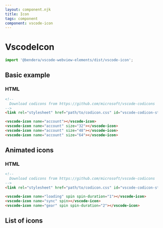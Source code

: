 ```yaml
---
layout: component.njk
title: Icon
tags: component
component: vscode-icon
---
```


# VscodeIcon

```typescript
import '@bendera/vscode-webview-elements/dist/vscode-icon';
```

## Basic example

<component-preview>
  <vscode-icon name="account"></vscode-icon>
  <vscode-icon name="account" size="32"></vscode-icon>
  <vscode-icon name="account" size="48"></vscode-icon>
  <vscode-icon name="account" size="64"></vscode-icon>
</component-preview>

### HTML

```html
<!--
  Download codicons from https://github.com/microsoft/vscode-codicons
-->
<link rel="stylesheet" href="path/to/codicon.css" id="vscode-codicon-stylesheet">

```

```html
<vscode-icon name="account"></vscode-icon>
<vscode-icon name="account" size="32"></vscode-icon>
<vscode-icon name="account" size="48"></vscode-icon>
<vscode-icon name="account" size="64"></vscode-icon>
```

## Animated icons

<component-preview>
  <vscode-icon name="loading" spin spin-duration="1"></vscode-icon>
  <vscode-icon name="sync" spin></vscode-icon>
  <vscode-icon name="gear" spin spin-duration="2"></vscode-icon>
</component-preview>

### HTML

```html
<!--
  Download codicons from https://github.com/microsoft/vscode-codicons
-->
<link rel="stylesheet" href="path/to/codicon.css" id="vscode-codicon-stylesheet">

```

```html
<vscode-icon name="loading" spin spin-duration="1"></vscode-icon>
<vscode-icon name="sync" spin></vscode-icon>
<vscode-icon name="gear" spin spin-duration="2"></vscode-icon>
```

## List of icons

<component-preview>
  <vscode-icon name="account" title="account"></vscode-icon>
  <vscode-icon name="activate-breakpoints" title="activate-breakpoints"></vscode-icon>
  <vscode-icon name="add" title="add"></vscode-icon>
  <vscode-icon name="alert" title="alert"></vscode-icon>
  <vscode-icon name="archive" title="archive"></vscode-icon>
  <vscode-icon name="array" title="array"></vscode-icon>
  <vscode-icon name="arrow-both" title="arrow-both"></vscode-icon>
  <vscode-icon name="arrow-down" title="arrow-down"></vscode-icon>
  <vscode-icon name="arrow-left" title="arrow-left"></vscode-icon>
  <vscode-icon name="arrow-right" title="arrow-right"></vscode-icon>
  <vscode-icon name="arrow-small-down" title="arrow-small-down"></vscode-icon>
  <vscode-icon name="arrow-small-left" title="arrow-small-left"></vscode-icon>
  <vscode-icon name="arrow-small-right" title="arrow-small-right"></vscode-icon>
  <vscode-icon name="arrow-small-up" title="arrow-small-up"></vscode-icon>
  <vscode-icon name="arrow-swap" title="arrow-swap"></vscode-icon>
  <vscode-icon name="arrow-up" title="arrow-up"></vscode-icon>
  <vscode-icon name="beaker" title="beaker"></vscode-icon>
  <vscode-icon name="bell" title="bell"></vscode-icon>
  <vscode-icon name="bell-dot" title="bell-dot"></vscode-icon>
  <vscode-icon name="bold" title="bold"></vscode-icon>
  <vscode-icon name="book" title="book"></vscode-icon>
  <vscode-icon name="bookmark" title="bookmark"></vscode-icon>
  <vscode-icon name="briefcase" title="briefcase"></vscode-icon>
  <vscode-icon name="broadcast" title="broadcast"></vscode-icon>
  <vscode-icon name="browser" title="browser"></vscode-icon>
  <vscode-icon name="bug" title="bug"></vscode-icon>
  <vscode-icon name="calendar" title="calendar"></vscode-icon>
  <vscode-icon name="call-incoming" title="call-incoming"></vscode-icon>
  <vscode-icon name="call-outgoing" title="call-outgoing"></vscode-icon>
  <vscode-icon name="case-sensitive" title="case-sensitive"></vscode-icon>
  <vscode-icon name="check" title="check"></vscode-icon>
  <vscode-icon name="check-all" title="check-all"></vscode-icon>
  <vscode-icon name="checklist" title="checklist"></vscode-icon>
  <vscode-icon name="chevron-down" title="chevron-down"></vscode-icon>
  <vscode-icon name="chevron-left" title="chevron-left"></vscode-icon>
  <vscode-icon name="chevron-right" title="chevron-right"></vscode-icon>
  <vscode-icon name="chevron-up" title="chevron-up"></vscode-icon>
  <vscode-icon name="chrome-close" title="chrome-close"></vscode-icon>
  <vscode-icon name="chrome-maximize" title="chrome-maximize"></vscode-icon>
  <vscode-icon name="chrome-minimize" title="chrome-minimize"></vscode-icon>
  <vscode-icon name="chrome-restore" title="chrome-restore"></vscode-icon>
  <vscode-icon name="circle-filled" title="circle-filled"></vscode-icon>
  <vscode-icon name="circle-large-filled" title="circle-large-filled"></vscode-icon>
  <vscode-icon name="circle-large-outline" title="circle-large-outline"></vscode-icon>
  <vscode-icon name="circle-outline" title="circle-outline"></vscode-icon>
  <vscode-icon name="circle-slash" title="circle-slash"></vscode-icon>
  <vscode-icon name="circuit-board" title="circuit-board"></vscode-icon>
  <vscode-icon name="clear-all" title="clear-all"></vscode-icon>
  <vscode-icon name="clippy" title="clippy"></vscode-icon>
  <vscode-icon name="clock" title="clock"></vscode-icon>
  <vscode-icon name="clone" title="clone"></vscode-icon>
  <vscode-icon name="close" title="close"></vscode-icon>
  <vscode-icon name="close-all" title="close-all"></vscode-icon>
  <vscode-icon name="close-dirty" title="close-dirty"></vscode-icon>
  <vscode-icon name="cloud" title="cloud"></vscode-icon>
  <vscode-icon name="cloud-download" title="cloud-download"></vscode-icon>
  <vscode-icon name="cloud-upload" title="cloud-upload"></vscode-icon>
  <vscode-icon name="code" title="code"></vscode-icon>
  <vscode-icon name="collapse-all" title="collapse-all"></vscode-icon>
  <vscode-icon name="color-mode" title="color-mode"></vscode-icon>
  <vscode-icon name="combine" title="combine"></vscode-icon>
  <vscode-icon name="comment" title="comment"></vscode-icon>
  <vscode-icon name="comment-add" title="comment-add"></vscode-icon>
  <vscode-icon name="comment-discussion" title="comment-discussion"></vscode-icon>
  <vscode-icon name="compare-changes" title="compare-changes"></vscode-icon>
  <vscode-icon name="console" title="console"></vscode-icon>
  <vscode-icon name="copy" title="copy"></vscode-icon>
  <vscode-icon name="credit-card" title="credit-card"></vscode-icon>
  <vscode-icon name="dash" title="dash"></vscode-icon>
  <vscode-icon name="dashboard" title="dashboard"></vscode-icon>
  <vscode-icon name="database" title="database"></vscode-icon>
  <vscode-icon name="debug" title="debug"></vscode-icon>
  <vscode-icon name="debug-alt" title="debug-alt"></vscode-icon>
  <vscode-icon name="debug-alt-small" title="debug-alt-small"></vscode-icon>
  <vscode-icon name="debug-breakpoint" title="debug-breakpoint"></vscode-icon>
  <vscode-icon name="debug-breakpoint-conditional" title="debug-breakpoint-conditional"></vscode-icon>
  <vscode-icon name="debug-breakpoint-conditional-disabled" title="debug-breakpoint-conditional-disabled"></vscode-icon>
  <vscode-icon name="debug-breakpoint-conditional-unverified" title="debug-breakpoint-conditional-unverified"></vscode-icon>
  <vscode-icon name="debug-breakpoint-data" title="debug-breakpoint-data"></vscode-icon>
  <vscode-icon name="debug-breakpoint-data-disabled" title="debug-breakpoint-data-disabled"></vscode-icon>
  <vscode-icon name="debug-breakpoint-data-unverified" title="debug-breakpoint-data-unverified"></vscode-icon>
  <vscode-icon name="debug-breakpoint-disabled" title="debug-breakpoint-disabled"></vscode-icon>
  <vscode-icon name="debug-breakpoint-function" title="debug-breakpoint-function"></vscode-icon>
  <vscode-icon name="debug-breakpoint-function-disabled" title="debug-breakpoint-function-disabled"></vscode-icon>
  <vscode-icon name="debug-breakpoint-function-unverified" title="debug-breakpoint-function-unverified"></vscode-icon>
  <vscode-icon name="debug-breakpoint-log" title="debug-breakpoint-log"></vscode-icon>
  <vscode-icon name="debug-breakpoint-log-disabled" title="debug-breakpoint-log-disabled"></vscode-icon>
  <vscode-icon name="debug-breakpoint-log-unverified" title="debug-breakpoint-log-unverified"></vscode-icon>
  <vscode-icon name="debug-breakpoint-unsupported" title="debug-breakpoint-unsupported"></vscode-icon>
  <vscode-icon name="debug-breakpoint-unverified" title="debug-breakpoint-unverified"></vscode-icon>
  <vscode-icon name="debug-console" title="debug-console"></vscode-icon>
  <vscode-icon name="debug-continue" title="debug-continue"></vscode-icon>
  <vscode-icon name="debug-disconnect" title="debug-disconnect"></vscode-icon>
  <vscode-icon name="debug-hint" title="debug-hint"></vscode-icon>
  <vscode-icon name="debug-line-by-line" title="debug-line-by-line"></vscode-icon>
  <vscode-icon name="debug-pause" title="debug-pause"></vscode-icon>
  <vscode-icon name="debug-rerun" title="debug-rerun"></vscode-icon>
  <vscode-icon name="debug-restart" title="debug-restart"></vscode-icon>
  <vscode-icon name="debug-restart-frame" title="debug-restart-frame"></vscode-icon>
  <vscode-icon name="debug-reverse-continue" title="debug-reverse-continue"></vscode-icon>
  <vscode-icon name="debug-stackframe" title="debug-stackframe"></vscode-icon>
  <vscode-icon name="debug-stackframe-active" title="debug-stackframe-active"></vscode-icon>
  <vscode-icon name="debug-stackframe-dot" title="debug-stackframe-dot"></vscode-icon>
  <vscode-icon name="debug-stackframe-focused" title="debug-stackframe-focused"></vscode-icon>
  <vscode-icon name="debug-start" title="debug-start"></vscode-icon>
  <vscode-icon name="debug-step-back" title="debug-step-back"></vscode-icon>
  <vscode-icon name="debug-step-into" title="debug-step-into"></vscode-icon>
  <vscode-icon name="debug-step-out" title="debug-step-out"></vscode-icon>
  <vscode-icon name="debug-step-over" title="debug-step-over"></vscode-icon>
  <vscode-icon name="debug-stop" title="debug-stop"></vscode-icon>
  <vscode-icon name="desktop-download" title="desktop-download"></vscode-icon>
  <vscode-icon name="device-camera" title="device-camera"></vscode-icon>
  <vscode-icon name="device-camera-video" title="device-camera-video"></vscode-icon>
  <vscode-icon name="device-desktop" title="device-desktop"></vscode-icon>
  <vscode-icon name="device-mobile" title="device-mobile"></vscode-icon>
  <vscode-icon name="diff" title="diff"></vscode-icon>
  <vscode-icon name="diff-added" title="diff-added"></vscode-icon>
  <vscode-icon name="diff-ignored" title="diff-ignored"></vscode-icon>
  <vscode-icon name="diff-modified" title="diff-modified"></vscode-icon>
  <vscode-icon name="diff-removed" title="diff-removed"></vscode-icon>
  <vscode-icon name="diff-renamed" title="diff-renamed"></vscode-icon>
  <vscode-icon name="discard" title="discard"></vscode-icon>
  <vscode-icon name="edit" title="edit"></vscode-icon>
  <vscode-icon name="editor-layout" title="editor-layout"></vscode-icon>
  <vscode-icon name="ellipsis" title="ellipsis"></vscode-icon>
  <vscode-icon name="empty-window" title="empty-window"></vscode-icon>
  <vscode-icon name="error" title="error"></vscode-icon>
  <vscode-icon name="exclude" title="exclude"></vscode-icon>
  <vscode-icon name="expand-all" title="expand-all"></vscode-icon>
  <vscode-icon name="export" title="export"></vscode-icon>
  <vscode-icon name="extensions" title="extensions"></vscode-icon>
  <vscode-icon name="eye" title="eye"></vscode-icon>
  <vscode-icon name="eye-closed" title="eye-closed"></vscode-icon>
  <vscode-icon name="eye-unwatch" title="eye-unwatch"></vscode-icon>
  <vscode-icon name="eye-watch" title="eye-watch"></vscode-icon>
  <vscode-icon name="feedback" title="feedback"></vscode-icon>
  <vscode-icon name="file" title="file"></vscode-icon>
  <vscode-icon name="file-add" title="file-add"></vscode-icon>
  <vscode-icon name="file-binary" title="file-binary"></vscode-icon>
  <vscode-icon name="file-code" title="file-code"></vscode-icon>
  <vscode-icon name="file-directory" title="file-directory"></vscode-icon>
  <vscode-icon name="file-directory-create" title="file-directory-create"></vscode-icon>
  <vscode-icon name="file-media" title="file-media"></vscode-icon>
  <vscode-icon name="file-pdf" title="file-pdf"></vscode-icon>
  <vscode-icon name="file-submodule" title="file-submodule"></vscode-icon>
  <vscode-icon name="file-symlink-directory" title="file-symlink-directory"></vscode-icon>
  <vscode-icon name="file-symlink-file" title="file-symlink-file"></vscode-icon>
  <vscode-icon name="file-text" title="file-text"></vscode-icon>
  <vscode-icon name="file-zip" title="file-zip"></vscode-icon>
  <vscode-icon name="files" title="files"></vscode-icon>
  <vscode-icon name="filter" title="filter"></vscode-icon>
  <vscode-icon name="filter-filled" title="filter-filled"></vscode-icon>
  <vscode-icon name="flame" title="flame"></vscode-icon>
  <vscode-icon name="fold" title="fold"></vscode-icon>
  <vscode-icon name="fold-down" title="fold-down"></vscode-icon>
  <vscode-icon name="fold-up" title="fold-up"></vscode-icon>
  <vscode-icon name="folder" title="folder"></vscode-icon>
  <vscode-icon name="folder-active" title="folder-active"></vscode-icon>
  <vscode-icon name="folder-opened" title="folder-opened"></vscode-icon>
  <vscode-icon name="gather" title="gather"></vscode-icon>
  <vscode-icon name="gear" title="gear"></vscode-icon>
  <vscode-icon name="gift" title="gift"></vscode-icon>
  <vscode-icon name="gist" title="gist"></vscode-icon>
  <vscode-icon name="gist-fork" title="gist-fork"></vscode-icon>
  <vscode-icon name="gist-new" title="gist-new"></vscode-icon>
  <vscode-icon name="gist-private" title="gist-private"></vscode-icon>
  <vscode-icon name="gist-secret" title="gist-secret"></vscode-icon>
  <vscode-icon name="git-branch" title="git-branch"></vscode-icon>
  <vscode-icon name="git-branch-create" title="git-branch-create"></vscode-icon>
  <vscode-icon name="git-branch-delete" title="git-branch-delete"></vscode-icon>
  <vscode-icon name="git-commit" title="git-commit"></vscode-icon>
  <vscode-icon name="git-compare" title="git-compare"></vscode-icon>
  <vscode-icon name="git-fork-private" title="git-fork-private"></vscode-icon>
  <vscode-icon name="git-merge" title="git-merge"></vscode-icon>
  <vscode-icon name="git-pull-request" title="git-pull-request"></vscode-icon>
  <vscode-icon name="git-pull-request-abandoned" title="git-pull-request-abandoned"></vscode-icon>
  <vscode-icon name="git-pull-request-create" title="git-pull-request-create"></vscode-icon>
  <vscode-icon name="github" title="github"></vscode-icon>
  <vscode-icon name="github-action" title="github-action"></vscode-icon>
  <vscode-icon name="github-alt" title="github-alt"></vscode-icon>
  <vscode-icon name="github-inverted" title="github-inverted"></vscode-icon>
  <vscode-icon name="globe" title="globe"></vscode-icon>
  <vscode-icon name="go-to-file" title="go-to-file"></vscode-icon>
  <vscode-icon name="grabber" title="grabber"></vscode-icon>
  <vscode-icon name="graph" title="graph"></vscode-icon>
  <vscode-icon name="graph-left" title="graph-left"></vscode-icon>
  <vscode-icon name="gripper" title="gripper"></vscode-icon>
  <vscode-icon name="group-by-ref-type" title="group-by-ref-type"></vscode-icon>
  <vscode-icon name="heart" title="heart"></vscode-icon>
  <vscode-icon name="history" title="history"></vscode-icon>
  <vscode-icon name="home" title="home"></vscode-icon>
  <vscode-icon name="horizontal-rule" title="horizontal-rule"></vscode-icon>
  <vscode-icon name="hubot" title="hubot"></vscode-icon>
  <vscode-icon name="inbox" title="inbox"></vscode-icon>
  <vscode-icon name="info" title="info"></vscode-icon>
  <vscode-icon name="issue-closed" title="issue-closed"></vscode-icon>
  <vscode-icon name="issue-opened" title="issue-opened"></vscode-icon>
  <vscode-icon name="issue-reopened" title="issue-reopened"></vscode-icon>
  <vscode-icon name="issues" title="issues"></vscode-icon>
  <vscode-icon name="italic" title="italic"></vscode-icon>
  <vscode-icon name="jersey" title="jersey"></vscode-icon>
  <vscode-icon name="json" title="json"></vscode-icon>
  <vscode-icon name="kebab-horizontal" title="kebab-horizontal"></vscode-icon>
  <vscode-icon name="kebab-vertical" title="kebab-vertical"></vscode-icon>
  <vscode-icon name="key" title="key"></vscode-icon>
  <vscode-icon name="keyboard" title="keyboard"></vscode-icon>
  <vscode-icon name="law" title="law"></vscode-icon>
  <vscode-icon name="library" title="library"></vscode-icon>
  <vscode-icon name="light-bulb" title="light-bulb"></vscode-icon>
  <vscode-icon name="lightbulb" title="lightbulb"></vscode-icon>
  <vscode-icon name="lightbulb-autofix" title="lightbulb-autofix"></vscode-icon>
  <vscode-icon name="link" title="link"></vscode-icon>
  <vscode-icon name="link-external" title="link-external"></vscode-icon>
  <vscode-icon name="list-filter" title="list-filter"></vscode-icon>
  <vscode-icon name="list-flat" title="list-flat"></vscode-icon>
  <vscode-icon name="list-ordered" title="list-ordered"></vscode-icon>
  <vscode-icon name="list-selection" title="list-selection"></vscode-icon>
  <vscode-icon name="list-tree" title="list-tree"></vscode-icon>
  <vscode-icon name="list-unordered" title="list-unordered"></vscode-icon>
  <vscode-icon name="live-share" title="live-share"></vscode-icon>
  <vscode-icon name="loading" title="loading"></vscode-icon>
  <vscode-icon name="location" title="location"></vscode-icon>
  <vscode-icon name="lock" title="lock"></vscode-icon>
  <vscode-icon name="log-in" title="log-in"></vscode-icon>
  <vscode-icon name="log-out" title="log-out"></vscode-icon>
  <vscode-icon name="logo-github" title="logo-github"></vscode-icon>
  <vscode-icon name="magnet" title="magnet"></vscode-icon>
  <vscode-icon name="mail" title="mail"></vscode-icon>
  <vscode-icon name="mail-read" title="mail-read"></vscode-icon>
  <vscode-icon name="mail-reply" title="mail-reply"></vscode-icon>
  <vscode-icon name="mark-github" title="mark-github"></vscode-icon>
  <vscode-icon name="markdown" title="markdown"></vscode-icon>
  <vscode-icon name="megaphone" title="megaphone"></vscode-icon>
  <vscode-icon name="mention" title="mention"></vscode-icon>
  <vscode-icon name="menu" title="menu"></vscode-icon>
  <vscode-icon name="merge" title="merge"></vscode-icon>
  <vscode-icon name="microscope" title="microscope"></vscode-icon>
  <vscode-icon name="milestone" title="milestone"></vscode-icon>
  <vscode-icon name="mirror" title="mirror"></vscode-icon>
  <vscode-icon name="mirror-private" title="mirror-private"></vscode-icon>
  <vscode-icon name="mirror-public" title="mirror-public"></vscode-icon>
  <vscode-icon name="more" title="more"></vscode-icon>
  <vscode-icon name="mortar-board" title="mortar-board"></vscode-icon>
  <vscode-icon name="move" title="move"></vscode-icon>
  <vscode-icon name="multiple-windows" title="multiple-windows"></vscode-icon>
  <vscode-icon name="mute" title="mute"></vscode-icon>
  <vscode-icon name="new-file" title="new-file"></vscode-icon>
  <vscode-icon name="new-folder" title="new-folder"></vscode-icon>
  <vscode-icon name="no-newline" title="no-newline"></vscode-icon>
  <vscode-icon name="note" title="note"></vscode-icon>
  <vscode-icon name="notebook" title="notebook"></vscode-icon>
  <vscode-icon name="notebook-template" title="notebook-template"></vscode-icon>
  <vscode-icon name="octoface" title="octoface"></vscode-icon>
  <vscode-icon name="open-preview" title="open-preview"></vscode-icon>
  <vscode-icon name="organization" title="organization"></vscode-icon>
  <vscode-icon name="organization-filled" title="organization-filled"></vscode-icon>
  <vscode-icon name="organization-outline" title="organization-outline"></vscode-icon>
  <vscode-icon name="output" title="output"></vscode-icon>
  <vscode-icon name="package" title="package"></vscode-icon>
  <vscode-icon name="paintcan" title="paintcan"></vscode-icon>
  <vscode-icon name="pass" title="pass"></vscode-icon>
  <vscode-icon name="pass-filled" title="pass-filled"></vscode-icon>
  <vscode-icon name="pencil" title="pencil"></vscode-icon>
  <vscode-icon name="person" title="person"></vscode-icon>
  <vscode-icon name="person-add" title="person-add"></vscode-icon>
  <vscode-icon name="person-filled" title="person-filled"></vscode-icon>
  <vscode-icon name="person-follow" title="person-follow"></vscode-icon>
  <vscode-icon name="person-outline" title="person-outline"></vscode-icon>
  <vscode-icon name="pin" title="pin"></vscode-icon>
  <vscode-icon name="pinned" title="pinned"></vscode-icon>
  <vscode-icon name="pinned-dirty" title="pinned-dirty"></vscode-icon>
  <vscode-icon name="play" title="play"></vscode-icon>
  <vscode-icon name="play-circle" title="play-circle"></vscode-icon>
  <vscode-icon name="plug" title="plug"></vscode-icon>
  <vscode-icon name="plus" title="plus"></vscode-icon>
  <vscode-icon name="preserve-case" title="preserve-case"></vscode-icon>
  <vscode-icon name="preview" title="preview"></vscode-icon>
  <vscode-icon name="primitive-dot" title="primitive-dot"></vscode-icon>
  <vscode-icon name="primitive-square" title="primitive-square"></vscode-icon>
  <vscode-icon name="project" title="project"></vscode-icon>
  <vscode-icon name="pulse" title="pulse"></vscode-icon>
  <vscode-icon name="question" title="question"></vscode-icon>
  <vscode-icon name="quote" title="quote"></vscode-icon>
  <vscode-icon name="radio-tower" title="radio-tower"></vscode-icon>
  <vscode-icon name="reactions" title="reactions"></vscode-icon>
  <vscode-icon name="record" title="record"></vscode-icon>
  <vscode-icon name="record-keys" title="record-keys"></vscode-icon>
  <vscode-icon name="redo" title="redo"></vscode-icon>
  <vscode-icon name="references" title="references"></vscode-icon>
  <vscode-icon name="refresh" title="refresh"></vscode-icon>
  <vscode-icon name="regex" title="regex"></vscode-icon>
  <vscode-icon name="remote" title="remote"></vscode-icon>
  <vscode-icon name="remote-explorer" title="remote-explorer"></vscode-icon>
  <vscode-icon name="remove" title="remove"></vscode-icon>
  <vscode-icon name="remove-close" title="remove-close"></vscode-icon>
  <vscode-icon name="repl" title="repl"></vscode-icon>
  <vscode-icon name="replace" title="replace"></vscode-icon>
  <vscode-icon name="replace-all" title="replace-all"></vscode-icon>
  <vscode-icon name="reply" title="reply"></vscode-icon>
  <vscode-icon name="repo" title="repo"></vscode-icon>
  <vscode-icon name="repo-clone" title="repo-clone"></vscode-icon>
  <vscode-icon name="repo-create" title="repo-create"></vscode-icon>
  <vscode-icon name="repo-delete" title="repo-delete"></vscode-icon>
  <vscode-icon name="repo-force-push" title="repo-force-push"></vscode-icon>
  <vscode-icon name="repo-forked" title="repo-forked"></vscode-icon>
  <vscode-icon name="repo-pull" title="repo-pull"></vscode-icon>
  <vscode-icon name="repo-push" title="repo-push"></vscode-icon>
  <vscode-icon name="repo-sync" title="repo-sync"></vscode-icon>
  <vscode-icon name="report" title="report"></vscode-icon>
  <vscode-icon name="request-changes" title="request-changes"></vscode-icon>
  <vscode-icon name="rocket" title="rocket"></vscode-icon>
  <vscode-icon name="root-folder" title="root-folder"></vscode-icon>
  <vscode-icon name="root-folder-opened" title="root-folder-opened"></vscode-icon>
  <vscode-icon name="rss" title="rss"></vscode-icon>
  <vscode-icon name="ruby" title="ruby"></vscode-icon>
  <vscode-icon name="run" title="run"></vscode-icon>
  <vscode-icon name="run-above" title="run-above"></vscode-icon>
  <vscode-icon name="run-all" title="run-all"></vscode-icon>
  <vscode-icon name="run-below" title="run-below"></vscode-icon>
  <vscode-icon name="save" title="save"></vscode-icon>
  <vscode-icon name="save-all" title="save-all"></vscode-icon>
  <vscode-icon name="save-as" title="save-as"></vscode-icon>
  <vscode-icon name="screen-full" title="screen-full"></vscode-icon>
  <vscode-icon name="screen-normal" title="screen-normal"></vscode-icon>
  <vscode-icon name="search" title="search"></vscode-icon>
  <vscode-icon name="search-save" title="search-save"></vscode-icon>
  <vscode-icon name="search-stop" title="search-stop"></vscode-icon>
  <vscode-icon name="selection" title="selection"></vscode-icon>
  <vscode-icon name="server" title="server"></vscode-icon>
  <vscode-icon name="server-environment" title="server-environment"></vscode-icon>
  <vscode-icon name="server-process" title="server-process"></vscode-icon>
  <vscode-icon name="settings" title="settings"></vscode-icon>
  <vscode-icon name="settings-gear" title="settings-gear"></vscode-icon>
  <vscode-icon name="shield" title="shield"></vscode-icon>
  <vscode-icon name="sign-in" title="sign-in"></vscode-icon>
  <vscode-icon name="sign-out" title="sign-out"></vscode-icon>
  <vscode-icon name="smiley" title="smiley"></vscode-icon>
  <vscode-icon name="sort-precedence" title="sort-precedence"></vscode-icon>
  <vscode-icon name="source-control" title="source-control"></vscode-icon>
  <vscode-icon name="split-horizontal" title="split-horizontal"></vscode-icon>
  <vscode-icon name="split-vertical" title="split-vertical"></vscode-icon>
  <vscode-icon name="squirrel" title="squirrel"></vscode-icon>
  <vscode-icon name="star" title="star"></vscode-icon>
  <vscode-icon name="star-add" title="star-add"></vscode-icon>
  <vscode-icon name="star-delete" title="star-delete"></vscode-icon>
  <vscode-icon name="star-empty" title="star-empty"></vscode-icon>
  <vscode-icon name="star-full" title="star-full"></vscode-icon>
  <vscode-icon name="star-half" title="star-half"></vscode-icon>
  <vscode-icon name="stop" title="stop"></vscode-icon>
  <vscode-icon name="stop-circle" title="stop-circle"></vscode-icon>
  <vscode-icon name="symbol-array" title="symbol-array"></vscode-icon>
  <vscode-icon name="symbol-boolean" title="symbol-boolean"></vscode-icon>
  <vscode-icon name="symbol-class" title="symbol-class"></vscode-icon>
  <vscode-icon name="symbol-color" title="symbol-color"></vscode-icon>
  <vscode-icon name="symbol-constant" title="symbol-constant"></vscode-icon>
  <vscode-icon name="symbol-constructor" title="symbol-constructor"></vscode-icon>
  <vscode-icon name="symbol-enum" title="symbol-enum"></vscode-icon>
  <vscode-icon name="symbol-enum-member" title="symbol-enum-member"></vscode-icon>
  <vscode-icon name="symbol-event" title="symbol-event"></vscode-icon>
  <vscode-icon name="symbol-field" title="symbol-field"></vscode-icon>
  <vscode-icon name="symbol-file" title="symbol-file"></vscode-icon>
  <vscode-icon name="symbol-folder" title="symbol-folder"></vscode-icon>
  <vscode-icon name="symbol-function" title="symbol-function"></vscode-icon>
  <vscode-icon name="symbol-interface" title="symbol-interface"></vscode-icon>
  <vscode-icon name="symbol-key" title="symbol-key"></vscode-icon>
  <vscode-icon name="symbol-keyword" title="symbol-keyword"></vscode-icon>
  <vscode-icon name="symbol-method" title="symbol-method"></vscode-icon>
  <vscode-icon name="symbol-misc" title="symbol-misc"></vscode-icon>
  <vscode-icon name="symbol-module" title="symbol-module"></vscode-icon>
  <vscode-icon name="symbol-namespace" title="symbol-namespace"></vscode-icon>
  <vscode-icon name="symbol-null" title="symbol-null"></vscode-icon>
  <vscode-icon name="symbol-number" title="symbol-number"></vscode-icon>
  <vscode-icon name="symbol-numeric" title="symbol-numeric"></vscode-icon>
  <vscode-icon name="symbol-object" title="symbol-object"></vscode-icon>
  <vscode-icon name="symbol-operator" title="symbol-operator"></vscode-icon>
  <vscode-icon name="symbol-package" title="symbol-package"></vscode-icon>
  <vscode-icon name="symbol-parameter" title="symbol-parameter"></vscode-icon>
  <vscode-icon name="symbol-property" title="symbol-property"></vscode-icon>
  <vscode-icon name="symbol-reference" title="symbol-reference"></vscode-icon>
  <vscode-icon name="symbol-ruler" title="symbol-ruler"></vscode-icon>
  <vscode-icon name="symbol-snippet" title="symbol-snippet"></vscode-icon>
  <vscode-icon name="symbol-string" title="symbol-string"></vscode-icon>
  <vscode-icon name="symbol-struct" title="symbol-struct"></vscode-icon>
  <vscode-icon name="symbol-structure" title="symbol-structure"></vscode-icon>
  <vscode-icon name="symbol-text" title="symbol-text"></vscode-icon>
  <vscode-icon name="symbol-type-parameter" title="symbol-type-parameter"></vscode-icon>
  <vscode-icon name="symbol-unit" title="symbol-unit"></vscode-icon>
  <vscode-icon name="symbol-value" title="symbol-value"></vscode-icon>
  <vscode-icon name="symbol-variable" title="symbol-variable"></vscode-icon>
  <vscode-icon name="sync" title="sync"></vscode-icon>
  <vscode-icon name="sync-ignored" title="sync-ignored"></vscode-icon>
  <vscode-icon name="table" title="table"></vscode-icon>
  <vscode-icon name="tag" title="tag"></vscode-icon>
  <vscode-icon name="tag-add" title="tag-add"></vscode-icon>
  <vscode-icon name="tag-remove" title="tag-remove"></vscode-icon>
  <vscode-icon name="tasklist" title="tasklist"></vscode-icon>
  <vscode-icon name="telescope" title="telescope"></vscode-icon>
  <vscode-icon name="terminal" title="terminal"></vscode-icon>
  <vscode-icon name="terminal-bash" title="terminal-bash"></vscode-icon>
  <vscode-icon name="terminal-cmd" title="terminal-cmd"></vscode-icon>
  <vscode-icon name="terminal-debian" title="terminal-debian"></vscode-icon>
  <vscode-icon name="terminal-linux" title="terminal-linux"></vscode-icon>
  <vscode-icon name="terminal-powershell" title="terminal-powershell"></vscode-icon>
  <vscode-icon name="terminal-tmux" title="terminal-tmux"></vscode-icon>
  <vscode-icon name="terminal-ubuntu" title="terminal-ubuntu"></vscode-icon>
  <vscode-icon name="text-size" title="text-size"></vscode-icon>
  <vscode-icon name="three-bars" title="three-bars"></vscode-icon>
  <vscode-icon name="thumbsdown" title="thumbsdown"></vscode-icon>
  <vscode-icon name="thumbsup" title="thumbsup"></vscode-icon>
  <vscode-icon name="tools" title="tools"></vscode-icon>
  <vscode-icon name="trash" title="trash"></vscode-icon>
  <vscode-icon name="trashcan" title="trashcan"></vscode-icon>
  <vscode-icon name="triangle-down" title="triangle-down"></vscode-icon>
  <vscode-icon name="triangle-left" title="triangle-left"></vscode-icon>
  <vscode-icon name="triangle-right" title="triangle-right"></vscode-icon>
  <vscode-icon name="triangle-up" title="triangle-up"></vscode-icon>
  <vscode-icon name="twitter" title="twitter"></vscode-icon>
  <vscode-icon name="type-hierarchy" title="type-hierarchy"></vscode-icon>
  <vscode-icon name="type-hierarchy-sub" title="type-hierarchy-sub"></vscode-icon>
  <vscode-icon name="type-hierarchy-super" title="type-hierarchy-super"></vscode-icon>
  <vscode-icon name="unfold" title="unfold"></vscode-icon>
  <vscode-icon name="ungroup-by-ref-type" title="ungroup-by-ref-type"></vscode-icon>
  <vscode-icon name="unlock" title="unlock"></vscode-icon>
  <vscode-icon name="unmute" title="unmute"></vscode-icon>
  <vscode-icon name="unverified" title="unverified"></vscode-icon>
  <vscode-icon name="variable" title="variable"></vscode-icon>
  <vscode-icon name="variable-group" title="variable-group"></vscode-icon>
  <vscode-icon name="verified" title="verified"></vscode-icon>
  <vscode-icon name="versions" title="versions"></vscode-icon>
  <vscode-icon name="vm" title="vm"></vscode-icon>
  <vscode-icon name="vm-active" title="vm-active"></vscode-icon>
  <vscode-icon name="vm-connect" title="vm-connect"></vscode-icon>
  <vscode-icon name="vm-outline" title="vm-outline"></vscode-icon>
  <vscode-icon name="vm-running" title="vm-running"></vscode-icon>
  <vscode-icon name="wand" title="wand"></vscode-icon>
  <vscode-icon name="warning" title="warning"></vscode-icon>
  <vscode-icon name="watch" title="watch"></vscode-icon>
  <vscode-icon name="whitespace" title="whitespace"></vscode-icon>
  <vscode-icon name="whole-word" title="whole-word"></vscode-icon>
  <vscode-icon name="window" title="window"></vscode-icon>
  <vscode-icon name="word-wrap" title="word-wrap"></vscode-icon>
  <vscode-icon name="workspace-trusted" title="workspace-trusted"></vscode-icon>
  <vscode-icon name="workspace-unknown" title="workspace-unknown"></vscode-icon>
  <vscode-icon name="workspace-untrusted" title="workspace-untrusted"></vscode-icon>
  <vscode-icon name="wrench" title="wrench"></vscode-icon>
  <vscode-icon name="wrench-subaction" title="wrench-subaction"></vscode-icon>
  <vscode-icon name="x" title="x"></vscode-icon>
  <vscode-icon name="zap" title="zap"></vscode-icon>
  <vscode-icon name="zoom-in" title="zoom-in"></vscode-icon>
  <vscode-icon name="zoom-out" title="zoom-out"></vscode-icon>
</component-preview>